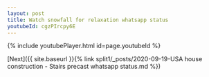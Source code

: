 ```yaml
---
layout: post
title: Watch snowfall for relaxation whatsapp status
youtubeId: cgzPIrcpy6E
---
```


{% include youtubePlayer.html id=page.youtubeId %}

[Next]({{ site.baseurl }}{% link split1/_posts/2020-09-19-USA house construction - Stairs  precast whatsapp status.md %})

